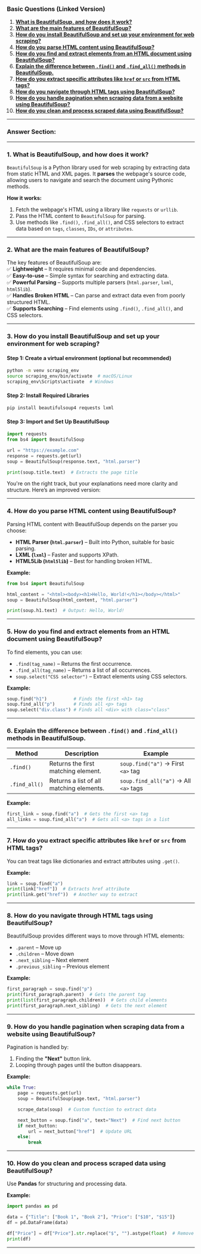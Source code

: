 

### **Basic Questions (Linked Version)**

1. **[What is BeautifulSoup, and how does it work?](#what-is-beautifulsoup-and-how-does-it-work)**
2. **[What are the main features of BeautifulSoup?](#what-are-the-main-features-of-beautifulsoup)**
3. **[How do you install BeautifulSoup and set up your environment for web scraping?](#how-do-you-install-beautifulsoup-and-set-up-your-environment-for-web-scraping)**
4. **[How do you parse HTML content using BeautifulSoup?](#how-do-you-parse-html-content-using-beautifulsoup)**
5. **[How do you find and extract elements from an HTML document using BeautifulSoup?](#how-do-you-find-and-extract-elements-from-an-html-document-using-beautifulsoup)**
6. **[Explain the difference between `.find()` and `.find_all()` methods in BeautifulSoup.](#explain-the-difference-between-find-and-find_all-methods-in-beautifulsoup)**
7. **[How do you extract specific attributes like `href` or `src` from HTML tags?](#how-do-you-extract-specific-attributes-like-href-or-src-from-html-tags)**
8. **[How do you navigate through HTML tags using BeautifulSoup?](#how-do-you-navigate-through-html-tags-using-beautifulsoup)**
9. **[How do you handle pagination when scraping data from a website using BeautifulSoup?](#how-do-you-handle-pagination-when-scraping-data-from-a-website-using-beautifulsoup)**
10. **[How do you clean and process scraped data using BeautifulSoup?](#how-do-you-clean-and-process-scraped-data-using-beautifulsoup)**

---

### **Answer Section**:

---

### **1. What is BeautifulSoup, and how does it work?**  
`BeautifulSoup` is a Python library used for web scraping by extracting data from static HTML and XML pages. It **parses** the webpage's source code, allowing users to navigate and search the document using Pythonic methods.  

**How it works:**  
1. Fetch the webpage's HTML using a library like `requests` or `urllib`.  
2. Pass the HTML content to `BeautifulSoup` for parsing.  
3. Use methods like `.find()`, `.find_all()`, and CSS selectors to extract data based on `tags`, `classes`, `IDs`, or `attributes`.  

---

### **2. What are the main features of BeautifulSoup?**  
The key features of BeautifulSoup are:  
✅ **Lightweight** – It requires minimal code and dependencies.  
✅ **Easy-to-use** – Simple syntax for searching and extracting data.  
✅ **Powerful Parsing** – Supports multiple parsers (`html.parser`, `lxml`, `html5lib`).  
✅ **Handles Broken HTML** – Can parse and extract data even from poorly structured HTML.  
✅ **Supports Searching** – Find elements using `.find()`, `.find_all()`, and CSS selectors.  

---

### **3. How do you install BeautifulSoup and set up your environment for web scraping?**  

#### **Step 1: Create a virtual environment (optional but recommended)**  
```bash
python -m venv scraping_env
source scraping_env/bin/activate  # macOS/Linux
scraping_env\Scripts\activate  # Windows
```

#### **Step 2: Install Required Libraries**  
```bash
pip install beautifulsoup4 requests lxml
```

#### **Step 3: Import and Set Up BeautifulSoup**  
```python
import requests
from bs4 import BeautifulSoup

url = "https://example.com"
response = requests.get(url)
soup = BeautifulSoup(response.text, "html.parser")

print(soup.title.text)  # Extracts the page title
```


You're on the right track, but your explanations need more clarity and structure. Here’s an improved version:

---

### **4. How do you parse HTML content using BeautifulSoup?**  
Parsing HTML content with BeautifulSoup depends on the parser you choose:  
- **HTML Parser (`html.parser`)** – Built into Python, suitable for basic parsing.  
- **LXML (`lxml`)** – Faster and supports XPath.  
- **HTML5Lib (`html5lib`)** – Best for handling broken HTML.  

**Example:**
```python
from bs4 import BeautifulSoup

html_content = "<html><body><h1>Hello, World!</h1></body></html>"
soup = BeautifulSoup(html_content, "html.parser")

print(soup.h1.text)  # Output: Hello, World!
```

---

### **5. How do you find and extract elements from an HTML document using BeautifulSoup?**  
To find elements, you can use:  
- `.find(tag_name)` – Returns the first occurrence.  
- `.find_all(tag_name)` – Returns a list of all occurrences.  
- `soup.select("CSS selector")` – Extract elements using CSS selectors.  

**Example:**
```python
soup.find("h1")          # Finds the first <h1> tag
soup.find_all("p")       # Finds all <p> tags
soup.select("div.class") # Finds all <div> with class="class"
```

---

### **6. Explain the difference between `.find()` and `.find_all()` methods in BeautifulSoup.**  
| Method | Description | Example |
|--------|-------------|---------|
| `.find()` | Returns the first matching element. | `soup.find("a")` → First `<a>` tag |
| `.find_all()` | Returns a list of all matching elements. | `soup.find_all("a")` → All `<a>` tags |

**Example:**
```python
first_link = soup.find("a")  # Gets the first <a> tag
all_links = soup.find_all("a")  # Gets all <a> tags in a list
```

---

### **7. How do you extract specific attributes like `href` or `src` from HTML tags?**  
You can treat tags like dictionaries and extract attributes using `.get()`.  

**Example:**
```python
link = soup.find("a")
print(link["href"])  # Extracts href attribute
print(link.get("href"))  # Another way to extract
```

---

### **8. How do you navigate through HTML tags using BeautifulSoup?**  
BeautifulSoup provides different ways to move through HTML elements:  
- `.parent` – Move up  
- `.children` – Move down  
- `.next_sibling` – Next element  
- `.previous_sibling` – Previous element  

**Example:**
```python
first_paragraph = soup.find("p")
print(first_paragraph.parent)  # Gets the parent tag
print(list(first_paragraph.children))  # Gets child elements
print(first_paragraph.next_sibling)  # Gets the next element
```

---

### **9. How do you handle pagination when scraping data from a website using BeautifulSoup?**  
Pagination is handled by:  
1. Finding the **"Next"** button link.  
2. Looping through pages until the button disappears.  

**Example:**
```python
while True:
    page = requests.get(url)
    soup = BeautifulSoup(page.text, "html.parser")

    scrape_data(soup)  # Custom function to extract data

    next_button = soup.find("a", text="Next")  # Find next button
    if next_button:
        url = next_button["href"]  # Update URL
    else:
        break
```

---

### **10. How do you clean and process scraped data using BeautifulSoup?**  
Use **Pandas** for structuring and processing data.  

**Example:**
```python
import pandas as pd

data = {"Title": ["Book 1", "Book 2"], "Price": ["$10", "$15"]}
df = pd.DataFrame(data)

df["Price"] = df["Price"].str.replace("$", "").astype(float)  # Remove $ and convert to float
print(df)
```

---


